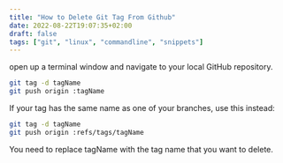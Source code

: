 ```yaml
---
title: "How to Delete Git Tag From Github"
date: 2022-08-22T19:07:35+02:00
draft: false
tags: ["git", "linux", "commandline", "snippets"]
---
```

open up a terminal window and navigate to your local GitHub repository.

```bash
git tag -d tagName
git push origin :tagName
```

If your tag has the same name as one of your branches, use this instead:

```bash
git tag -d tagName
git push origin :refs/tags/tagName
```

You need to replace tagName with the tag name that you want to delete.

